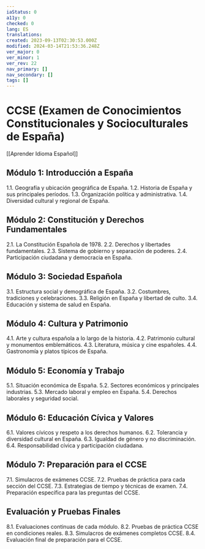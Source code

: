 ```yaml
---
iaStatus: 0
a11y: 0
checked: 0
lang: ES
translations: 
created: 2023-09-13T02:30:53.000Z
modified: 2024-03-14T21:53:36.248Z
ver_major: 0
ver_minor: 1
ver_rev: 22
nav_primary: []
nav_secondary: []
tags: []
---
```

# CCSE (Examen de Conocimientos Constitucionales y Socioculturales de España)

[[Aprender Idioma Español]]

## Módulo 1: Introducción a España

1.1. Geografía y ubicación geográfica de España.
1.2. Historia de España y sus principales períodos.
1.3. Organización política y administrativa.
1.4. Diversidad cultural y regional de España.

## Módulo 2: Constitución y Derechos Fundamentales

2.1. La Constitución Española de 1978.
2.2. Derechos y libertades fundamentales.
2.3. Sistema de gobierno y separación de poderes.
2.4. Participación ciudadana y democracia en España.

## Módulo 3: Sociedad Española

3.1. Estructura social y demográfica de España.
3.2. Costumbres, tradiciones y celebraciones.
3.3. Religión en España y libertad de culto.
3.4. Educación y sistema de salud en España.

## Módulo 4: Cultura y Patrimonio

4.1. Arte y cultura española a lo largo de la historia.
4.2. Patrimonio cultural y monumentos emblemáticos.
4.3. Literatura, música y cine españoles.
4.4. Gastronomía y platos típicos de España.

## Módulo 5: Economía y Trabajo

5.1. Situación económica de España.
5.2. Sectores económicos y principales industrias.
5.3. Mercado laboral y empleo en España.
5.4. Derechos laborales y seguridad social.

## Módulo 6: Educación Cívica y Valores

6.1. Valores cívicos y respeto a los derechos humanos.
6.2. Tolerancia y diversidad cultural en España.
6.3. Igualdad de género y no discriminación.
6.4. Responsabilidad cívica y participación ciudadana.

## Módulo 7: Preparación para el CCSE

7.1. Simulacros de exámenes CCSE.
7.2. Pruebas de práctica para cada sección del CCSE.
7.3. Estrategias de tiempo y técnicas de examen.
7.4. Preparación específica para las preguntas del CCSE.

## Evaluación y Pruebas Finales

8.1. Evaluaciones continuas de cada módulo.
8.2. Pruebas de práctica CCSE en condiciones reales.
8.3. Simulacros de exámenes completos CCSE.
8.4. Evaluación final de preparación para el CCSE.

